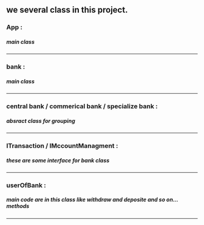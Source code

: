  <h2> we several class in this project. </h2>
 <h3> App :  </h3>
 <h5> main class </h5>
 <hr>
 <h3> bank :  </h3>
 <h5> main class </h5>
 <hr>
 <h3> central bank / commerical bank / specialize bank  :  </h3>
 <h5> absract class for grouping </h5>
 <hr>
 <h3> ITransaction / IMccountManagment :  </h3>
 <h5> these are some interface for bank class </h5>
 <hr>
 <h3> userOfBank :  </h3>
 <h5> main code are in this class like withdraw and deposite and so on... methods </h5>
 <hr>
 

